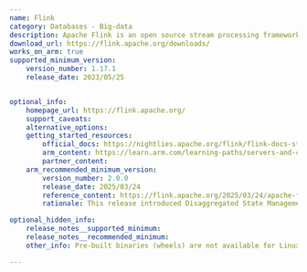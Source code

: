 ```yaml
---
name: Flink
category: Databases - Big-data
description: Apache Flink is an open source stream processing framework with both batch processing and data streaming programs.
download_url: https://flink.apache.org/downloads/
works_on_arm: true
supported_minimum_version:
    version_number: 1.17.1
    release_date: 2023/05/25


optional_info:
    homepage_url: https://flink.apache.org/
    support_caveats:
    alternative_options:
    getting_started_resources:
        official_docs: https://nightlies.apache.org/flink/flink-docs-stable/docs/try-flink/local_installation/
        arm_content: https://learn.arm.com/learning-paths/servers-and-cloud-computing/flink/setup_flink/
        partner_content:
    arm_recommended_minimum_version:
        version_number: 2.0.0
        release_date: 2025/03/24
        reference_content: https://flink.apache.org/2025/03/24/apache-flink-2.0.0-a-new-era-of-real-time-data-processing/
        rationale: This release introduced Disaggregated State Management architecture, which enables more efficient resource utilization in cloud-native environments, ensuring high-performance real-time processing while minimizing resource overhead.

optional_hidden_info:
    release_notes__supported_minimum:
    release_notes__recommended_minimum:
    other_info: Pre-built binaries (wheels) are not available for Linux Arm64 systems. Installing with "pip3 install apache-flink" will first build the package from the source code. Installation and Testing is done using the released source code tar.

---
```

